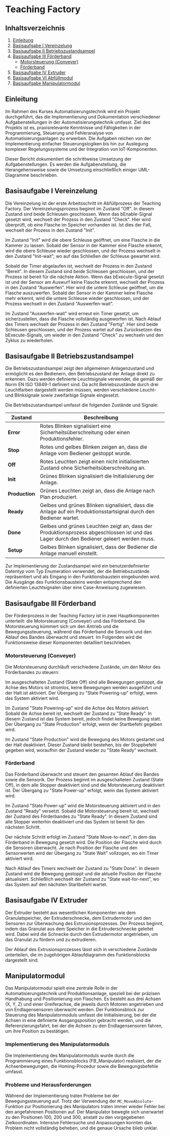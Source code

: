 # Teaching Factory

## Inhaltsverzeichnis

1. [Einleitung](#einleitung)
2. [Basisaufgabe I Vereinzelung](#basisaufgabe-i-vereinzelung)
3. [Basisaufgabe II Betriebszustandsampel](#basisaufgabe-ii-betriebszustandsampel)
4. [Basisaufgabe III Förderband](#basisaufgabe-iii-förderband)
    - [Motorsteuerung (Conveyer)](#motorsteuerung-conveyer)
    - [Förderband](#förderband)
5. [Basisaufgabe IV Extruder](#basisaufgabe-iv-extruder)
6. [Basisaufgabe VI Abfüllmodul](#basisaufgabe-vi-abfüllmodul)
7. [Basisaufgabe Manipulatormodul](#basisaufgabe-manipulatormodul)

## Einleitung

Im Rahmen des Kurses Automatisierungstechnik wird ein Projekt durchgeführt, das die Implementierung und Dokumentation verschiedener Aufgabenstellungen in der Automatisierungstechnik umfasst. Ziel des Projekts ist es, praxisrelevante Kenntnisse und Fähigkeiten in der Programmierung, Steuerung und Fehleranalyse von Automatisierungsanlagen zu erwerben. Die Aufgaben reichen von der Implementierung einfacher Steuerungslogiken bis hin zur Auslegung komplexer Regelungssysteme und der Integration von IoT-Komponenten.

Dieser Bericht dokumentiert die schrittweise Umsetzung der Aufgabenstellungen. Es werden die Aufgabenstellung, die Herangehensweise sowie die Umsetzung einschließlich einiger UML-Diagramme beschrieben.

## Basisaufgabe I Vereinzelung

Die Vereinzelung ist der erste Arbeitsschritt im Abfüllprozess der Teaching Factory. Der Vereinzelungsprozess beginnt im Zustand "Off". In diesem Zustand sind beide Schleusen geschlossen. Wenn das bEnable-Signal gesetzt wird, wechselt der Prozess in den Zustand "Check". Hier wird überprüft, ob eine Flasche im Speicher vorhanden ist. Ist dies der Fall, wechselt der Prozess in den Zustand "Init".

Im Zustand "Init" wird die obere Schleuse geöffnet, um eine Flasche in die Kammer zu lassen. Sobald der Sensor in der Kammer eine Flasche erkennt, wird die obere Schleuse wieder geschlossen, und der Prozess wechselt in den Zustand "Init-wait", wo auf das Schließen der Schleuse gewartet wird.

Sobald der Timer abgelaufen ist, wechselt der Prozess in den Zustand "Bereit". In diesem Zustand sind beide Schleusen geschlossen, und der Prozess ist bereit für die nächste Aktion. Wenn das bExecute-Signal gesetzt ist und der Sensor am Auswurf keine Flasche erkennt, wechselt der Prozess in den Zustand "Auswerfen". Hier wird die untere Schleuse geöffnet, um die Flasche auszuwerfen. Sobald der Sensor in der Kammer keine Flasche mehr erkennt, wird die untere Schleuse wieder geschlossen, und der Prozess wechselt in den Zustand "Auswerfen-wait".

Im Zustand "Auswerfen-wait" wird erneut ein Timer gesetzt, um sicherzustellen, dass die Flasche vollständig ausgeworfen ist. Nach Ablauf des Timers wechselt der Prozess in den Zustand "Fertig". Hier sind beide Schleusen geschlossen, und der Prozess wartet auf das Zurücksetzen des bExecute-Signals, um wieder in den Zustand "Check" zu wechseln und den Zyklus zu wiederholen.

## Basisaufgabe II Betriebszustandsampel

Die Betriebszustandsampel zeigt den allgemeinen Anlagenzustand und ermöglicht es den Bedienern, den Betriebszustand der Anlage direkt zu erkennen. Dazu werden definierte Leuchtsignale verwendet, die gemäß der Norm EN ISO 13849-1 definiert sind. Da acht Betriebszustände durch drei Leuchtfarben dargestellt werden müssen, werden verschiedene Leucht- und Blinksignale sowie zweifarbige Signale eingesetzt.

Die Betriebszustandsampel umfasst die folgenden Zustände und Signale:

| Zustand    | Beschreibung |
|------------|--------------|
| **Error**      | Rotes Blinken signalisiert eine Sicherheitsüberschreitung oder einen Produktionsfehler. |
| **Stop**       | Rotes und gelbes Blinken zeigen an, dass die Anlage vom Bediener gestoppt wurde. |
| **Off**        | Rotes Leuchten zeigt einen nicht initialisierten Zustand ohne Sicherheitsüberschreitung an. |
| **Init**       | Grünes Blinken signalisiert die Initialisierung der Anlage. |
| **Production** | Grünes Leuchten zeigt an, dass die Anlage nach Plan produziert. |
| **Ready**      | Gelbes und grünes Blinken signalisiert, dass die Anlage auf ein Produktionsstartsignal durch den Bediener wartet. |
| **Done**       | Gelbes und grünes Leuchten zeigt an, dass der Produktionsprozess abgeschlossen ist und das Lager durch den Bediener geleert werden muss. |
| **Setup**      | Gelbes Blinken signalisiert, dass der Bediener die Anlage manuell einstellt. |

Zur Implementierung der Zustandsampel wird ein benutzerdefinierter Datentyp vom Typ Enumeration verwendet, der die Betriebszustände repräsentiert und als Eingang in den Funktionsbaustein eingebunden wird. Die Ausgänge des Funktionsbausteins werden entsprechend den definierten Leuchtsignalen über eine Case-Anweisung zugewiesen.

## Basisaufgabe III Förderband

Der Förderprozess in der Teaching Factory ist in zwei Hauptkomponenten unterteilt: die Motorsteuerung (Conveyer) und das Förderband. Die Motorsteuerung kümmert sich um den Antrieb und die Bewegungssteuerung, während das Förderband die Sensorik und den Ablauf des Bandes überwacht und steuert. Im Folgenden wird die Funktionsweise dieser Komponenten detailliert beschrieben.

### Motorsteuerung (Conveyer)

Die Motorsteuerung durchläuft verschiedene Zustände, um den Motor des Förderbandes zu steuern:

Im ausgeschalteten Zustand (State Off) sind alle Bewegungen gestoppt, die Achse des Motors ist stromlos, keine Bewegungen werden ausgeführt und der Halt ist aktiviert. Der Übergang zu "State Powering-up" erfolgt, wenn das System aktiviert wird.

Im Zustand "State Powering-up" wird die Achse des Motors aktiviert. Sobald die Achse bereit ist, wechselt der Zustand zu "State Ready". In diesem Zustand ist das System bereit, jedoch findet keine Bewegung statt. Der Übergang zu "State Production" erfolgt, wenn der Startbefehl gegeben wird.

Im Zustand "State Production" wird die Bewegung des Motors gestartet und der Halt deaktiviert. Dieser Zustand bleibt bestehen, bis der Stoppbefehl gegeben wird, woraufhin der Zustand wieder zu "State Ready" wechselt.

### Förderband

Das Förderband überwacht und steuert den gesamten Ablauf des Bandes sowie die Sensorik. Der Prozess beginnt im ausgeschalteten Zustand (State Off), in dem alle Stopper deaktiviert sind und die Motorsteuerung deaktiviert ist. Der Übergang zu "State Power-up" erfolgt, wenn das System aktiviert wird.

Im Zustand "State Power-up" wird die Motorsteuerung aktiviert und in den Zustand "Ready" versetzt. Sobald die Motorsteuerung bereit ist, wechselt der Zustand des Förderbandes zu "State Ready". In diesem Zustand sind alle Stopper weiterhin deaktiviert und das System ist bereit für den nächsten Schritt.

Der nächste Schritt erfolgt im Zustand "State Move-to-next", in dem das Förderband in Bewegung gesetzt wird. Die Position der Flasche wird durch die Sensoren überwacht. Je nach Position der Flasche und den Sensorwerten wird der Übergang zu "State Wait" vollzogen, wo ein Timer aktiviert wird.

Nach Ablauf des Timers wechselt der Zustand zu "State Done". In diesem Zustand wird die Bewegung gestoppt und die aktuelle Position der Flasche aktualisiert. Schließlich wechselt der Zustand zu "State wait-for-next", wo das System auf den nächsten Startbefehl wartet.

## Basisaufgabe IV Extruder

Der Extruder besteht aus wesentlichen Komponenten wie dem Granulatspeicher, der Extruderschnecke, dem Extrudermotor und den Sensoren zur Überwachung des Extrusionsprozesses. Der Prozess beginnt, indem das Granulat aus dem Speicher in die Extruderschnecke geleitet wird. Dabei wird die Schnecke durch den Extrudermotor angetrieben, um das Granulat zu fördern und zu extrudieren.

Der Ablauf des Extrusionsprozesses lässt sich in verschiedene Zustände unterteilen, die im zugehörigen Ablaufdiagramm des Funktionsblocks dargestellt sind.

## Manipulatormodul

Das Manipulatormodul spielt eine zentrale Rolle in der Automatisierungstechnik und Produktionsanlage, speziell bei der präzisen Handhabung und Positionierung von Flaschen. Es besteht aus drei Achsen (X, Y, Z) und einer Greiferachse, die jeweils durch Motoren angetrieben und von Endlagensensoren überwacht werden. Der Funktionsblock zur Steuerung des Manipulatormoduls umfasst die Initialisierung, bei der die Achsen in eine definierte Ausgangsposition gebracht werden, und die Referenzierungsfahrt, bei der die Achsen zu den Endlagensensoren fahren, um ihre Position zu bestätigen.


### Implementierung des Manipulatormoduls

Die Implementierung des Manipulatormoduls wurde durch die Programmierung eines Funktionsblocks (FB_Manipulator) realisiert, der die Achsenbewegungen, die Homing-Prozedur sowie die Bewegungsbefehle umfasst.

### Probleme und Herausforderungen

Während der Implementierung traten Probleme bei der Bewegungssteuerung auf. Trotz der Verwendung der `MC_MoveAbsolute`-Funktion zur Positionierung des Manipulators traten immer wieder Fehler bei den angefahrenen Positionen auf. Der Manipulator bewegte sich unerwartet zu den Positionen 100, 200 und 300, anstatt zu den vorgegebenen Zielkoordinaten. Intensive Fehlersuche und Anpassungen konnten das Problem nicht vollständig beheben, und die genaue Ursache blieb unklar.




